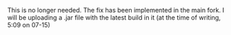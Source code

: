 This is no longer needed. The fix has been implemented in the main fork. I will be uploading a .jar file with the latest build in it (at the time of writing, 5:09 on 07-15)
